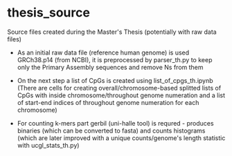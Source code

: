 # thesis_source
 Source files created during the Master's Thesis (potentially with raw data files)
 
 - As an initial raw data file (reference human genome) is used GRCh38.p14 (from NCBI), it is preprocessed by parser_th.py to keep only the Primary Assembly sequences and remove Ns from them
 
 - On the next step a list of CpGs is created using list_of_cpgs_th.ipynb (There are cells for creating overall/chromosome-based splitted lists of CpGs with inside chromosome/throughout genome numeration and a list of start-end indices of throughout genome numeration for each chromosome)
 
 - For counting k-mers part gerbil (uni-halle tool) is requred - produces binaries (which can be converted to fasta) and counts histograms (which are later improved with a unique counts/genome's length statistic with ucgl_stats_th.py)
